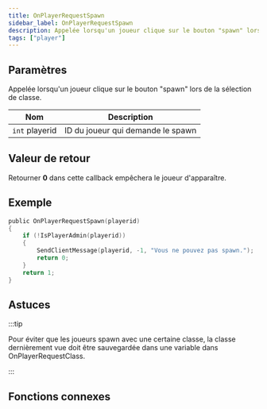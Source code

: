 ```yaml
---
title: OnPlayerRequestSpawn
sidebar_label: OnPlayerRequestSpawn
description: Appelée lorsqu'un joueur clique sur le bouton "spawn" lors de la sélection de classe.
tags: ["player"]
---
```


## Paramètres

Appelée lorsqu'un joueur clique sur le bouton "spawn" lors de la sélection de classe.

| Nom            | Description                       |
| -------------- | --------------------------------- |
| `int` playerid | ID du joueur qui demande le spawn |

## Valeur de retour

Retourner **0** dans cette callback empêchera le joueur d'apparaître.

## Exemple

```c
public OnPlayerRequestSpawn(playerid)
{
    if (!IsPlayerAdmin(playerid))
    {
        SendClientMessage(playerid, -1, "Vous ne pouvez pas spawn.");
        return 0;
    }
    return 1;
}
```

## Astuces

<TipNPCCallbacks />

:::tip

Pour éviter que les joueurs spawn avec une certaine classe, la classe dernièrement vue doit être sauvegardée dans une variable dans OnPlayerRequestClass.

:::

## Fonctions connexes
